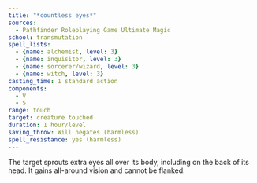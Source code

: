 ```yaml
---
title: "*countless eyes*"
sources:
  - Pathfinder Roleplaying Game Ultimate Magic
school: transmutation
spell_lists:
  - {name: alchemist, level: 3}
  - {name: inquisitor, level: 3}
  - {name: sorcerer/wizard, level: 3}
  - {name: witch, level: 3}
casting_time: 1 standard action
components:
  - V
  - S
range: touch
target: creature touched
duration: 1 hour/level
saving_throw: Will negates (harmless)
spell_resistance: yes (harmless)
---
```


The target sprouts extra eyes all over its body, including on the back of its head. It gains all-around vision and cannot be flanked.

